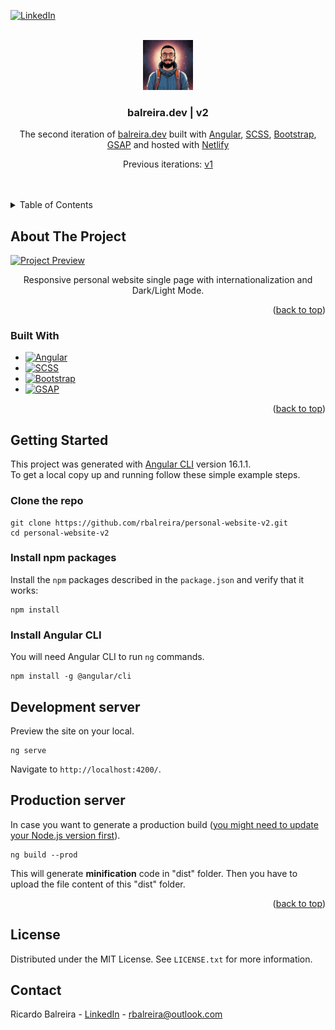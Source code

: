 <a name="readme-top"></a>

<!-- PROJECT SHIELDS -->

[![LinkedIn][linkedin-shield]][linkedin-url]

<!-- PROJECT LOGO -->
<br />
<div align="center">
<img src="src/assets/imgs/avatar.jpg" alt="Logo" width="80" height="80" />
  <h3 align="center">balreira.dev | v2</h3>
  <p align="center">
     The second iteration of <a href="https://balreira.dev/" target="_blank">balreira.dev</a> built with <a href="https://angular.io/" target="_blank">Angular</a>, <a href="https://sass-lang.com/" target="_blank">SCSS</a>, <a href="https://ng-bootstrap.github.io/" target="_blank">Bootstrap</a>, <a href="https://gsap.com/" target="_blank">GSAP</a> and hosted with <a href="https://www.netlify.com/" target="_blank">Netlify</a>
  </p>
  <p align="center">
  Previous iterations:
  <a href="https://github.com/rbalreira/personal-website-v1" target="_blank">v1</a>
</p>
</div>
<br />
<br />

<!-- TABLE OF CONTENTS -->
<details>
  <summary>Table of Contents</summary>
  <ol>
    <li>
      <a href="#about-the-project">About The Project</a>
      <ul>
        <li><a href="#built-with">Built With</a></li>
      </ul>
    </li>
    <li>
      <a href="#getting-started">Getting Started</a>
      <ul>
        <li><a href="#clone-the-repo">Clone the repo</a></li>
        <li><a href="#install-npm-packages">Install npm packages</a></li>
        <li><a href="#install-angular-cli">Install Angular CLI</a></li>
      </ul>
    </li>
    <li><a href="#development-server">Development server</a></li>
    <li><a href="#production-server">Production server</a></li>
    <li><a href="#license">License</a></li>
    <li><a href="#contact">Contact</a></li>
  </ol>
</details>

<!-- ABOUT THE PROJECT -->

## About The Project

[![Project Preview][project-preview]][project-url]

<p align="center">Responsive personal website single page with internationalization and Dark/Light Mode.</p>

<p align="right">(<a href="#readme-top">back to top</a>)</p>

<!-- BUILT WITH -->

### Built With

- [![Angular][Angular]][Angular-url]
- [![SCSS][SCSS]][SCSS-url]
- [![Bootstrap][Bootstrap]][Bootstrap-url]
- [![GSAP][GSAP]][GSAP-url]

<p align="right">(<a href="#readme-top">back to top</a>)</p>

<!-- GETTING STARTED -->

## Getting Started

This project was generated with [Angular CLI][Angular-CLI-url] version 16.1.1.<br />To get a local copy up and running follow these simple example steps.

### Clone the repo

```shell
git clone https://github.com/rbalreira/personal-website-v2.git
cd personal-website-v2
```

### Install npm packages

Install the `npm` packages described in the `package.json` and verify that it works:

```shell
npm install
```

### Install Angular CLI

You will need Angular CLI to run `ng` commands.

```shell
npm install -g @angular/cli
```

## Development server

Preview the site on your local.

```shell
ng serve
```

Navigate to `http://localhost:4200/`.

## Production server

In case you want to generate a production build (<u>you might need to update your [Node.js][Node.js-url] version first</u>).

```shell
ng build --prod
```

This will generate <b>minification</b> code in "dist" folder. Then you have to upload the file content of this "dist" folder.

<p align="right">(<a href="#readme-top">back to top</a>)</p>

<!-- LICENSE -->

## License

Distributed under the MIT License. See `LICENSE.txt` for more information.

<!-- CONTACT -->

## Contact

Ricardo Balreira - [LinkedIn][linkedin-url] - rbalreira@outlook.com

<!-- MARKDOWN LINKS & IMAGES -->

[linkedin-shield]: https://img.shields.io/badge/-LinkedIn-black.svg?style=for-the-badge&logo=linkedin&colorB=555
[linkedin-url]: https://www.linkedin.com/in/rbalreira/
[project-preview]: src/assets/imgs/project-preview.gif
[project-url]: https://balreira.dev/
[Angular]: https://img.shields.io/badge/Angular-DD0031?style=for-the-badge&logo=angular&logoColor=white
[Angular-url]: https://angular.io/
[SCSS]: https://img.shields.io/badge/SCSS-CC6699?style=for-the-badge&logo=Sass&logoColor=white
[SCSS-url]: https://sass-lang.com/
[Bootstrap]: https://img.shields.io/badge/Bootstrap-563D7C?style=for-the-badge&logo=bootstrap&logoColor=white
[Bootstrap-url]: https://ng-bootstrap.github.io/
[GSAP]: https://shields.io/badge/GSAP-8AC640?style=for-the-badge&logo=greensock&logoColor=white
[GSAP-url]: https://gsap.com/
[Angular-CLI-url]: https://github.com/angular/angular-cli
[Node.js-url]: https://nodejs.org/en
